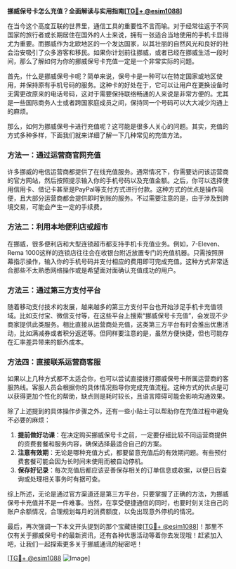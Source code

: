 **挪威保号卡怎么充值？全面解读与实用指南[[TG💪+ @esim1088](https://t.me/s/esim1088)]**

在当今这个高度互联的世界里，通信工具的重要性不言而喻。对于经常往返于不同国家的旅行者或长期居住在国外的人士来说，拥有一张适合当地使用的手机卡显得尤为重要。而挪威作为北欧地区的一个发达国家，以其壮丽的自然风光和良好的社会治安吸引了众多游客和移民。如果你计划前往挪威，或者已经在挪威生活一段时间，那么了解如何为你的挪威保号卡充值一定是一个非常实际的问题。

首先，什么是挪威保号卡呢？简单来说，保号卡是一种可以在特定国家或地区使用，并保持原有手机号码的服务。这种卡的好处在于，它可以让用户在更换设备时无需更改原来的电话号码，这对于需要保持联络畅通的人来说是非常方便的。尤其是一些国际商务人士或者跨国家庭成员之间，保持同一个号码可以大大减少沟通上的麻烦。

那么，如何为挪威保号卡进行充值呢？这可能是很多人关心的问题。其实，充值的方式多种多样，下面我们就来详细了解一下几种常见的充值方法。

### 方法一：通过运营商官网充值

许多挪威的电信运营商都提供了在线充值服务。通常情况下，你需要访问该运营商的官方网站，然后按照提示输入你的手机号码以及充值金额。之后，你可以选择使用信用卡、借记卡甚至是PayPal等支付方式进行付款。这种方式的优点是操作简便，且大部分运营商都会提供即时到账的服务。不过需要注意的是，由于涉及到跨境交易，可能会产生一定的手续费。

### 方法二：利用本地便利店或超市

在挪威，很多便利店和大型连锁超市都支持手机卡充值业务。例如，7-Eleven、Rema 1000这样的连锁店往往会在收银台附近放置专门的充值机器。只需按照屏幕指示操作，输入你的手机号码并支付相应的费用即可完成充值。这种方式非常适合那些不太熟悉网络操作或是希望面对面确认充值成功的用户。

### 方法三：通过第三方支付平台

随着移动支付技术的发展，越来越多的第三方支付平台也开始涉足手机卡充值领域。比如支付宝、微信支付等，在这些平台上搜索“挪威保号卡充值”，会发现不少商家提供此类服务。相比直接从运营商处充值，这类第三方平台有时会推出优惠活动，比如满减券或者积分返还等。但同样要注意的是，虽然方便快捷，但也可能存在汇率差异带来的额外成本。

### 方法四：直接联系运营商客服

如果以上几种方式都不太适合你，也可以尝试直接拨打挪威保号卡所属运营商的客服热线。客服人员会根据你的具体情况指导你完成充值流程。这种方式的优点是可以获得更加个性化的帮助，缺点则是耗时较长，且语言障碍可能会影响沟通效果。

除了上述提到的具体操作步骤之外，还有一些小贴士可以帮助你在充值过程中避免不必要的麻烦：

1. **提前做好功课**：在决定购买挪威保号卡之前，一定要仔细比较不同运营商提供的资费套餐和服务内容，确保选择最适合自己的方案。
2. **注意有效期**：无论是哪种充值方式，都要留意充值后的有效期问题。有些预付费套餐可能会因为长时间未使用而被自动停机。
3. **保存好记录**：每次充值后都应该妥善保存相关的订单信息或收据，以便日后查询或处理相关事务时有据可查。

综上所述，无论是通过官方渠道还是第三方平台，只要掌握了正确的方法，为挪威保号卡充值并不是一件难事。当然，在享受便捷通信的同时，也要时刻关注自己的账户余额情况，合理规划每月的消费额度，以免出现意外停机的情况。

最后，再次强调一下本文开头提到的那个宝藏链接[[TG💪+ @esim1088](https://t.me/s/esim1088)]！那里不仅有关于挪威保号卡的最新资讯，还有各种优惠活动等着你去发现哦！赶紧加入吧，让我们一起探索更多关于挪威通讯的秘密吧！

[[TG💪+ @esim1088](https://t.me/s/esim1088) ![Image](https://i.postimg.cc/4NQfJmqS/Snipaste-2025-05-13-00-14-12.png)]